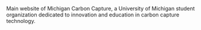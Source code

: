 Main website of Michigan Carbon Capture, a University of Michigan student organization dedicated to innovation and education in carbon capture technology.
